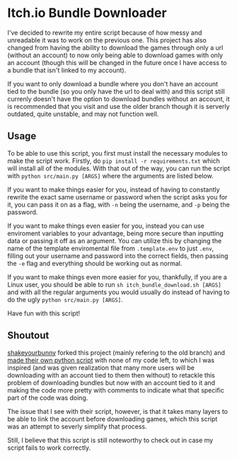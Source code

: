 # Itch.io Bundle Downloader

I've decided to rewrite my entire script because of how messy and unreadable it was to work on the previous one. This project has also changed from having the ability to download the games through only a url (without an account) to now only being able to download games with only an account (though this will be changed in the future once I have access to a bundle that isn't linked to my account).

If you want to only download a bundle where you don't have an account tied to the bundle (so you only have the url to deal with) and this script still currenly doesn't have the option to download bundles without an account, it is recommended that you visit and use the older branch though it is serverly outdated, quite unstable, and may not function well.

## Usage

To be able to use this script, you first must install the necessary modules to make the script work. Firstly, do `pip install -r requirements.txt` which will install all of the modules. With that out of the way, you can run the script with `python src/main.py [ARGS]` where the arguments are listed below.

If you want to make things easier for you, instead of having to constantly rewrite the exact same username or password when the script asks you for it, you can pass it on as a flag, with `-n` being the username, and `-p` being the password.

If you want to make things even easier for you, instead you can use enviroment variables to your advantage, being more secure than inputting data or passing it off as an argument. You can utilize this by changing the name of the template enviromental file from `.template.env` to just `.env`, filling out your username and password into the correct fields, then passing the `-e` flag and everything should be working out as normal.

If you want to make things even more easier for you, thankfully, if you are a Linux user, you should be able to run `sh itch_bundle_download.sh [ARGS]` and with all the regular arguments you would usually do instead of having to do the ugly `python src/main.py [ARGS]`.

Have fun with this script!

## Shoutout
[shakeyourbunny](https://github.com/shakeyourbunny) forked this project (mainly refering to the old branch) and [made their own python script](https://github.com/shakeyourbunny/itch-downloader) with none of my code left, to which I was inspired (and was given realization that many more users will be downloading with an account tied to them then without) to retackle this problem of downloading bundles but now with an account tied to it and making the code more pretty with comments to indicate what that specific part of the code was doing.

The issue that I see with their script, however, is that it takes many layers to be able to link the account before downloading games, which this script was an attempt to severly simplify that process.

Still, I believe that this script is still noteworthy to check out in case my script fails to work correctly.
